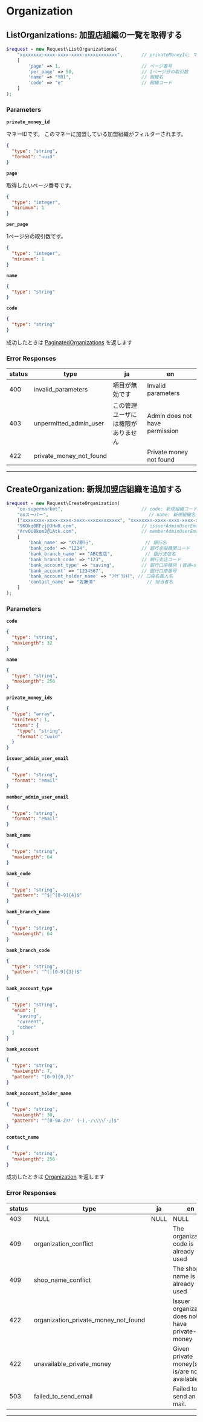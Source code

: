# Organization

<a name="list-organizations"></a>
## ListOrganizations: 加盟店組織の一覧を取得する

```PHP
$request = new Request\ListOrganizations(
    "xxxxxxxx-xxxx-xxxx-xxxx-xxxxxxxxxxxx",       // privateMoneyId: マネーID
    [
        'page' => 1,                              // ページ番号
        'per_page' => 50,                         // 1ページ分の取引数
        'name' => "YRl",                          // 組織名
        'code' => "e"                             // 組織コード
    ]
);
```



### Parameters
**`private_money_id`** 
  

マネーIDです。
このマネーに加盟している加盟組織がフィルターされます。

```json
{
  "type": "string",
  "format": "uuid"
}
```

**`page`** 
  

取得したいページ番号です。

```json
{
  "type": "integer",
  "minimum": 1
}
```

**`per_page`** 
  

1ページ分の取引数です。

```json
{
  "type": "integer",
  "minimum": 1
}
```

**`name`** 
  


```json
{
  "type": "string"
}
```

**`code`** 
  


```json
{
  "type": "string"
}
```



成功したときは
[PaginatedOrganizations](./responses.md#paginated-organizations)
を返します

### Error Responses
|status|type|ja|en|
|---|---|---|---|
|400|invalid_parameters|項目が無効です|Invalid parameters|
|403|unpermitted_admin_user|この管理ユーザには権限がありません|Admin does not have permission|
|422|private_money_not_found||Private money not found|



---


<a name="create-organization"></a>
## CreateOrganization: 新規加盟店組織を追加する

```PHP
$request = new Request\CreateOrganization(
    "ox-supermarket",                             // code: 新規組織コード
    "oxスーパー",                                     // name: 新規組織名
    ["xxxxxxxx-xxxx-xxxx-xxxx-xxxxxxxxxxxx", "xxxxxxxx-xxxx-xxxx-xxxx-xxxxxxxxxxxx", "xxxxxxxx-xxxx-xxxx-xxxx-xxxxxxxxxxxx"], // privateMoneyIds: 加盟店組織で有効にするマネーIDの配列
    "9KOkq0RFzj@JHwR.com",                        // issuerAdminUserEmail: 発行体担当者メールアドレス
    "ArvOU8komJ@1Atk.com",                        // memberAdminUserEmail: 新規組織担当者メールアドレス
    [
        'bank_name' => "XYZ銀行",                   // 銀行名
        'bank_code' => "1234",                    // 銀行金融機関コード
        'bank_branch_name' => "ABC支店",            // 銀行支店名
        'bank_branch_code' => "123",              // 銀行支店コード
        'bank_account_type' => "saving",          // 銀行口座種別 (普通=saving, 当座=current, その他=other)
        'bank_account' => "1234567",              // 銀行口座番号
        'bank_account_holder_name' => "ﾌｸｻﾞﾜﾕｷﾁ", // 口座名義人名
        'contact_name' => "佐藤清"                   // 担当者名
    ]
);
```



### Parameters
**`code`** 
  


```json
{
  "type": "string",
  "maxLength": 32
}
```

**`name`** 
  


```json
{
  "type": "string",
  "maxLength": 256
}
```

**`private_money_ids`** 
  


```json
{
  "type": "array",
  "minItems": 1,
  "items": {
    "type": "string",
    "format": "uuid"
  }
}
```

**`issuer_admin_user_email`** 
  


```json
{
  "type": "string",
  "format": "email"
}
```

**`member_admin_user_email`** 
  


```json
{
  "type": "string",
  "format": "email"
}
```

**`bank_name`** 
  


```json
{
  "type": "string",
  "maxLength": 64
}
```

**`bank_code`** 
  


```json
{
  "type": "string",
  "pattern": "^$|^[0-9]{4}$"
}
```

**`bank_branch_name`** 
  


```json
{
  "type": "string",
  "maxLength": 64
}
```

**`bank_branch_code`** 
  


```json
{
  "type": "string",
  "pattern": "^(|[0-9]{3})$"
}
```

**`bank_account_type`** 
  


```json
{
  "type": "string",
  "enum": [
    "saving",
    "current",
    "other"
  ]
}
```

**`bank_account`** 
  


```json
{
  "type": "string",
  "maxLength": 7,
  "pattern": "[0-9]{0,7}"
}
```

**`bank_account_holder_name`** 
  


```json
{
  "type": "string",
  "maxLength": 30,
  "pattern": "^[0-9A-Zｦｱ-ﾟ (-),-/\\\\｢-｣]$"
}
```

**`contact_name`** 
  


```json
{
  "type": "string",
  "maxLength": 256
}
```



成功したときは
[Organization](./responses.md#organization)
を返します

### Error Responses
|status|type|ja|en|
|---|---|---|---|
|403|NULL|NULL|NULL|
|409|organization_conflict||The organization code is already used|
|409|shop_name_conflict||The shop name is already used|
|422|organization_private_money_not_found||Issuer organization does not have private-money|
|422|unavailable_private_money||Given private money(s) is/are not available|
|503|failed_to_send_email||Failed to send an E-mail.|



---



